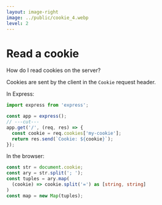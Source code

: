 ```yaml
---
layout: image-right
image: ../public/cookie_4.webp
level: 2
---
```


# Read a cookie

How do I read cookies on the server?

Cookies are sent by the <span class="text-cyan-400">client</span> in the `Cookie` request header.

In Express:

```ts {} twoslash
import express from 'express';

const app = express();
// ---cut---
app.get('/', (req, res) => {
  const cookie = req.cookies['my-cookie'];
  return res.send(`Cookie: ${cookie}`);
});
```

In the browser:

```ts {} twoslash
const str = document.cookie;
const ary = str.split('; ');
const tuples = ary.map(
  (cookie) => cookie.split('=') as [string, string]
)
const map = new Map(tuples);
```
